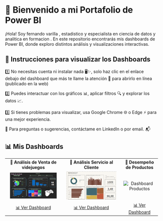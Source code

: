 # 🚀 Bienvenido a mi Portafolio de Power BI  

¡Hola! Soy fernando varilla , estadistico y especialista en ciencia de datos y analitica  en formacion . En este repositorio encontrarás mis dashboards de Power BI, donde exploro distintos análisis y visualizaciones interactivas.  

## 📌 Instrucciones para visualizar los Dashboards  

1️⃣ No necesitas cuenta ni instalar nada 🖥️✨, solo haz clic en el enlace debajo del dashboard que más te llame la atención 👀 para abrirlo en línea (publicado en la web)

2️⃣ Puedes interactuar con los gráficos 📊, aplicar filtros 🔍 y explorar los datos 📈.

3️⃣ Si tienes problemas para visualizar, usa Google Chrome 🌐 o Edge ⚡ para una mejor experiencia.


📩 Para preguntas o sugerencias, contáctame en LinkedIn o por email. 📬
## 📊 Mis Dashboards  

<table>
  <tr align="center">
    <th>🔹 Análisis de Venta de videjuegos</th>
    <th>🔹 Análisis Servicio al Cliente</th>
    <th>🔹 Desempeño de Productos</th>
  </tr>
  <tr align="center">
    <td><img src="https://github.com/Favm1087/Portafolio-Power-Bi/blob/main/Captura%20de%20pantalla%202025-03-18%20114319.png" width="90%" alt="Dashboard Ventas"></td>
    <td><img src="https://github.com/Favm1087/Portafolio-Power-Bi/blob/main/2.png" width="90%" alt="Dashboard Servicio al Cliente"></td>
    <td><img src="ruta-de-tu-imagen3" width="90%" alt="Dashboard Productos"></td>
  </tr>
  <tr align="center">
    <td><a href="https://app.powerbi.com/view?r=eyJrIjoiMTUwOTMxOTQtNDMxZS00NTMyLTlmMWQtZDVhOTNlNDI0YTYwIiwidCI6ImZjMDA1NDdhLTI0YmItNGU0Zi05ZDYxLTczZmNhNWViOWRmMyIsImMiOjR9">📊 Ver Dashboard</a></td>
    <td><a href="https://app.powerbi.com/view?r=eyJrIjoiODEyODBlZmYtYTU1MS00NmExLWE0MzItNmQ4YmE4MTNlNWU4IiwidCI6ImZjMDA1NDdhLTI0YmItNGU0Zi05ZDYxLTczZmNhNWViOWRmMyIsImMiOjR9">📊 Ver Dashboard</a></td>
    <td><a href="https://app.powerbi.com/view?r=eyJrIjoiZWE4OGY1NGEtNTEwZC00NTNlLWI5YTktMDFkOTE1NWJkYmE1IiwidCI6ImZjMDA1NDdhLTI0YmItNGU0Zi05ZDYxLTczZmNhNWViOWRmMyIsImMiOjR9">📊 Ver Dashboard</a></td>
  </tr>
</table>

